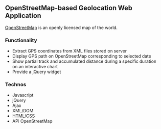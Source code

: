 ## OpenStreetMap-based Geolocation Web Application
[OpenStreetMap](https://en.wikipedia.org/wiki/OpenStreetMap) is an openly licensed map of the world.

### Functionality
+ Extract GPS coordinates from XML files stored on server
+ Display GPS path on OpenStreetMap corresponding to selected date
+ Show partial track and accumulated distance during a specific duration on an interactive chart 
+ Provide a jQuery widget

### Technos
+ Javascript
+ jQuery
+ Ajax
+ XML/DOM
+ HTML/CSS
+ API OpenStreetMap
